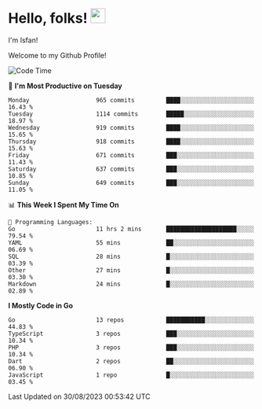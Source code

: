 # Hello, folks! <img src="https://raw.githubusercontent.com/MartinHeinz/MartinHeinz/master/wave.gif" width="30px" height="30px" />

I'm Isfan!

Welcome to my Github Profile!

<!--START_SECTION:waka-->
![Code Time](http://img.shields.io/badge/Code%20Time-2%2C819%20hrs%209%20mins-blue)

📅 **I'm Most Productive on Tuesday** 

```text
Monday                   965 commits         ████░░░░░░░░░░░░░░░░░░░░░   16.43 % 
Tuesday                  1114 commits        █████░░░░░░░░░░░░░░░░░░░░   18.97 % 
Wednesday                919 commits         ████░░░░░░░░░░░░░░░░░░░░░   15.65 % 
Thursday                 918 commits         ████░░░░░░░░░░░░░░░░░░░░░   15.63 % 
Friday                   671 commits         ███░░░░░░░░░░░░░░░░░░░░░░   11.43 % 
Saturday                 637 commits         ███░░░░░░░░░░░░░░░░░░░░░░   10.85 % 
Sunday                   649 commits         ███░░░░░░░░░░░░░░░░░░░░░░   11.05 % 
```


📊 **This Week I Spent My Time On** 

```text
💬 Programming Languages: 
Go                       11 hrs 2 mins       ████████████████████░░░░░   79.54 % 
YAML                     55 mins             ██░░░░░░░░░░░░░░░░░░░░░░░   06.69 % 
SQL                      28 mins             █░░░░░░░░░░░░░░░░░░░░░░░░   03.39 % 
Other                    27 mins             █░░░░░░░░░░░░░░░░░░░░░░░░   03.30 % 
Markdown                 24 mins             █░░░░░░░░░░░░░░░░░░░░░░░░   02.89 % 
```

**I Mostly Code in Go** 

```text
Go                       13 repos            ███████████░░░░░░░░░░░░░░   44.83 % 
TypeScript               3 repos             ███░░░░░░░░░░░░░░░░░░░░░░   10.34 % 
PHP                      3 repos             ███░░░░░░░░░░░░░░░░░░░░░░   10.34 % 
Dart                     2 repos             ██░░░░░░░░░░░░░░░░░░░░░░░   06.90 % 
JavaScript               1 repo              █░░░░░░░░░░░░░░░░░░░░░░░░   03.45 % 
```




 Last Updated on 30/08/2023 00:53:42 UTC
<!--END_SECTION:waka-->

<!--
**isfanazha/isfanazha** is a ✨ _special_ ✨ repository because its `README.md` (this file) appears on your GitHub profile.

Here are some ideas to get you started:

- 🔭 I’m currently working on ...
- 🌱 I’m currently learning ...
- 👯 I’m looking to collaborate on ...
- 🤔 I’m looking for help with ...
- 💬 Ask me about ...
- 📫 How to reach me: ...
- 😄 Pronouns: ...
- ⚡ Fun fact: ...
-->

